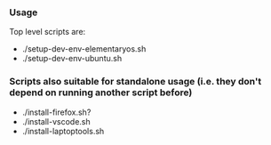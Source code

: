 ### Usage
Top level scripts are:

* ./setup-dev-env-elementaryos.sh
* ./setup-dev-env-ubuntu.sh

### Scripts also suitable for standalone usage (i.e. they don't depend on running another script before)

* ./install-firefox.sh?
* ./install-vscode.sh
* ./install-laptoptools.sh

